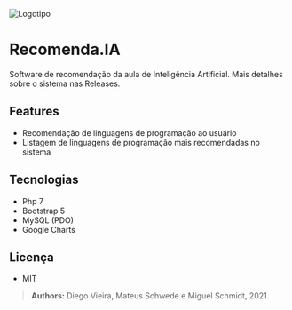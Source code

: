 ![Logotipo](https://img.icons8.com/color/80/000000/artificial-intelligence.png)
# Recomenda.IA
Software de recomendação da aula de Inteligência Artificial. Mais detalhes sobre o sistema nas Releases.

## Features
- Recomendação de linguagens de programação ao usuário
- Listagem de linguagens de programação mais recomendadas no sistema

## Tecnologias
- Php 7
- Bootstrap 5
- MySQL (PDO)
- Google Charts

## Licença
- MIT

> **Authors:** Diego Vieira, Mateus Schwede e Miguel Schmidt, 2021.
